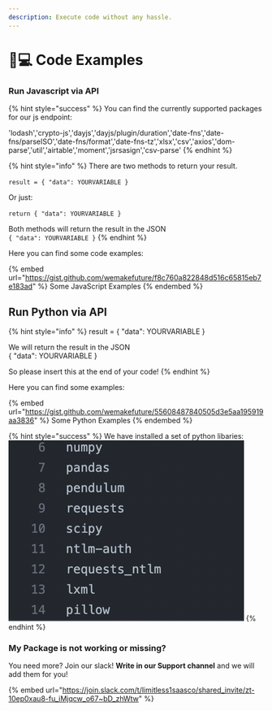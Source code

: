 ```yaml
---
description: Execute code without any hassle.
---
```


# 👨💻 Code Examples

### Run Javascript via API

{% hint style="success" %}
You can find the currently supported packages for our js endpoint:

'lodash','crypto-js','dayjs','dayjs/plugin/duration','date-fns','date-fns/parseISO','date-fns/format','date-fns-tz','xlsx','csv','axios','dom-parse','util','airtable','moment','jsrsasign','csv-parse'
{% endhint %}

{% hint style="info" %}
There are two methods to return your result.&#x20;

`result = { "data": YOURVARIABLE }`

Or just:&#x20;

`return { "data": YOURVARIABLE }`

Both methods will return the result in the JSON \
`{ "data": YOURVARIABLE }`
{% endhint %}



Here you can find some code examples:&#x20;

{% embed url="https://gist.github.com/wemakefuture/f8c760a822848d516c65815eb7e183ad" %}
Some JavaScript Examples
{% endembed %}

## Run Python via API

{% hint style="info" %}
result = { "data": YOURVARIABLE }

We will return the result in the JSON \
{ "data": YOURVARIABLE }

So please insert this at the end of your code!
{% endhint %}

Here you can find some examples:&#x20;

{% embed url="https://gist.github.com/wemakefuture/55608487840505d3e5aa195919aa3836" %}
Some Python Examples
{% endembed %}

{% hint style="success" %}
We have installed a set of python libaries:\
![](<../.gitbook/assets/image (5).png>)
{% endhint %}

### My Package is not working or missing?

You need more? Join our slack! **Write in our Support channel** and we will add them for you!

{% embed url="https://join.slack.com/t/limitless1saasco/shared_invite/zt-10ep0xau8-fu_iMjqcw_o67~bD_zhWtw" %}
